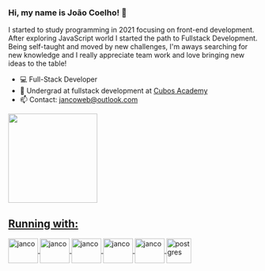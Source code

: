 ### Hi, my name is João Coelho! 👋
 I started to study programming in 2021 focusing on front-end development. After exploring JavaScript world I started the path to Fullstack Development. Being self-taught and moved by new challenges, I'm aways searching for new knowledge and I really appreciate team work and love bringing new ideas to the table!
 
- 💻 Full-Stack Developer
- 📌 Undergrad at fullstack development at [Cubos Academy](https://github.com/cubos-academy)
- 📫 Contact: jancoweb@outlook.com
<div>
  <a href="https://github.com/jancoweb">
  <img height="180em" src="https://github-readme-stats.vercel.app/api/top-langs/?username=jancoweb&layout=compact&langs_count=7&theme=chartreuse-dark"/>
</div>

##

<div style='display: inline_block'>
<h2>Running with:</h2>
<img align='center' alt='janco' height='50' width='60' src="https://cdn.jsdelivr.net/gh/devicons/devicon/icons/html5/html5-original-wordmark.svg" />
<img align='center' alt='janco' height='50' width='60' src="https://cdn.jsdelivr.net/gh/devicons/devicon/icons/css3/css3-original-wordmark.svg" />
<img align='center' alt='janco' height='50' width='60' src="https://cdn.jsdelivr.net/gh/devicons/devicon/icons/javascript/javascript-original.svg" />
<img align='center' alt='janco' height='50' width='60' src="https://cdn.jsdelivr.net/gh/devicons/devicon/icons/react/react-original-wordmark.svg" />
<img align='center' alt='janco' height='50' width='60' src="https://cdn.jsdelivr.net/gh/devicons/devicon/icons/nodejs/nodejs-original-wordmark.svg" />
<img align='center' alt='postgres' height='50 width='60' src="https://cdn.jsdelivr.net/npm/simple-icons@3.13.0/icons/postgresql.svg"/>
</div>      
